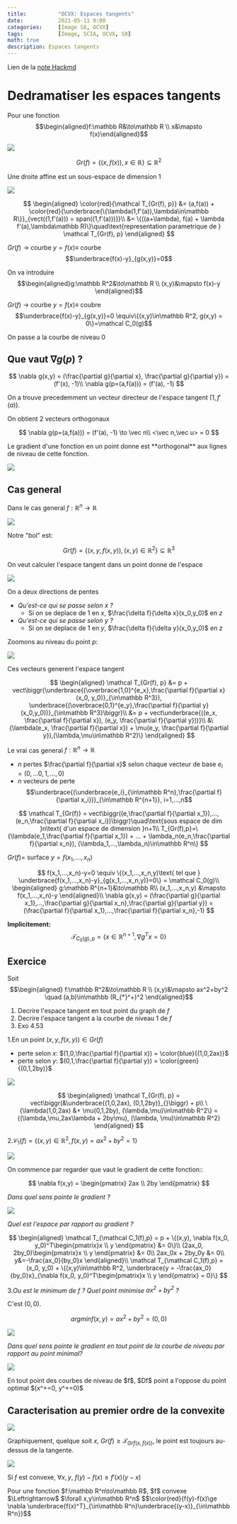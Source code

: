```yaml
---
title:          "OCVX: Espaces tangents"
date:           2021-05-11 9:00
categories:     [Image S8, OCVX]
tags:           [Image, SCIA, OCVX, S8]
math: true
description: Espaces tangents
---
```


Lien de la [note Hackmd](https://hackmd.io/@lemasymasa/HJhyTowO_)

# Dedramatiser les espaces tangents

Pour une fonction $$\begin{aligned}f:\mathbb R&\to\mathbb R \\ x&\mapsto f(x)\end{aligned}$$

![](https://i.imgur.com/g8T7u3z.png)

$$
Gr(f) = \{(x,f(x)), x\in\mathbb R\} \subseteq \mathbb R^2
$$

Une droite affine est un sous-espace de dimension 1

![](https://i.imgur.com/S9Rjp9X.png)

$$
\begin{aligned}
\color{red}{\mathcal T_{Gr(f), p}} &= (a,f(a)) + \color{red}{\underbrace{\{\lambda(1,f'(a)),\lambda\in\mathbb R\}}_{vect((1,f'(a))) = span((1,f'(a)))}}\\
&= \{((a+\lambda), f(a) + \lambda f'(a),\lambda\mathbb R)\}\quad\text{representation parametrique de } \mathcal T_{Gr(f), p}
\end{aligned}
$$

$Gr(f)$ $\to$ courbe $y=f(x)\equiv$ courbe $$\underbrace{f(x)-y}_{g(x,y)}=0$$

On va introduire $$\begin{aligned}g:\mathbb R^2&\to\mathbb R \\ (x,y)&\mapsto f(x)-y \end{aligned}$$


$Gr(f)$ $\to$ courbe $y=f(x)\equiv$ coubre $$\underbrace{f(x)-y}_{g(x,y)}=0 \equiv\{(x,y)\in\mathbb R^2, g(x,y) = 0\}=\mathcal C_0(g)$$

<div class="alert alert-success" role="alert" markdown="1">
On passe a la courbe de niveau 0
</div>

## Que vaut $\nabla g(p)$ ?

$$
\nabla g(x,y) = (\frac{\partial g}{\partial x}, \frac{\partial g}{\partial y}) = (f'(x), -1)\\
\nabla g(p=(a,f(a))) = (f'(a), -1)
$$

On a trouve precedemment un vecteur directeur de l'espace tangent $(1, f'(a))$.

<div class="alert alert-success" role="alert" markdown="1">
On obtient 2 vecteurs orthogonaux
</div>

$$
\nabla g(p=(a,f(a))) = (f'(a), -1) \to \vec n\\
<\vec n,\vec u> = 0
$$

<div class="alert alert-danger" role="alert" markdown="1">
Le gradient d'une fonction en un point donne est **orthogonal** aux lignes de niveau de cette fonction.
</div>

![](https://i.imgur.com/OZEXDPP.png)

## Cas general

Dans le cas general $f:\mathbb R^n\to\mathbb R$

![](https://i.imgur.com/fg1jCQW.png)

Notre "bol" est:

$$
Gr(f) = \{(x,y,f(x,y)), (x,y)\in\mathbb R^2\} \subseteq\mathbb R^3
$$

On veut calculer l'espace tangent dans un point donne de l'espace

![](https://i.imgur.com/CtWTGO9.png)

On a deux directions de pentes
- *Qu'est-ce qui se passe selon $x$ ?*
    - Si on se deplace de $1$ en $x$, $\frac{\delta f}{\delta x}(x_0,y_0)$ en $z$
- *Qu'est-ce qui se passe selon $y$ ?* 
    - Si on se deplace de $1$ en $y$, $\frac{\delta f}{\delta y}(x_0,y_0)$ en $z$

Zoomons au niveau du point $p$:

![](https://i.imgur.com/4Xo6b5l.png)

Ces vecteurs generent l'espace tangent

$$
\begin{aligned}
\mathcal T_{Gr(f), p} &= p + vect\biggr(\underbrace{(\overbrace{1,0}^{e_x},\frac{\partial f}{\partial x}(x_0, y_0)}_{\in\mathbb R^3}), \underbrace{(\overbrace{0,1}^{e_y},\frac{\partial f}{\partial y}(x_0,y_0))}_{\in\mathbb R^3}\biggr)\\
&= p + vect\underbrace{((e_x, \frac{\partial f}{\partial x}), (e_y, \frac{\partial f}{\partial y}))}\\
&\{\lambda(e_x, \frac{\partial f}{\partial x}) + \mu(e_y, \frac{\partial f}{\partial y}),(\lambda,\mu\in\mathbb R^2)\}
\end{aligned}
$$

Le vrai cas general $f:\mathbb R^n\to\mathbb R$
- $n$ pertes $\frac{\partial f}{\partial x}$ selon chaque vecteur de base $e_i=(0,...0,1,...,0)$
- $n$ vecteurs de perte $$\underbrace{(\underbrace{e_i}_{\in\mathbb R^n},\frac{\partial f}{\partial x_i})}_{\in\mathbb R^{n+1}}, i=1,...,n$$

$$
\mathcal T_{Gr(f)} = vect\biggr((e,\frac{\partial f}{\partial x_1}),...,(e_n,\frac{\partial f}{\partial x_i})\biggr)\quad\text{sous espace de dim }n\text{ d'un espace de dimension }n+1\\
T_{Gr(f),p}=\{\lambda(e_1,\frac{\partial f}{\partial x_1}) + ... + \lambda_n(e_n,\frac{\partial f}{\partial x_n}), (\lambda_1,...,\lambda_n)\in\mathbb R^n\}
$$

$Gr(f)=$ surface $y=f(x_1,...,x_n)$

$$
f(x_1,...,x_n)-y=0 \equiv \{(x_1,...,x_n,y)\text{ tel que } \underbrace{f(x_1,...,x_n)-y}_{g(x_1,...,x_n,y)}=0\} = \mathcal C_0(g)\\
\begin{aligned}
g:\mathbb R^{n+1}&\to\mathbb R\\
(x_1,...,x_n,y) &\mapsto f(x_1,...,x_n)-y
\end{aligned}\\
\nabla g(x,y) = (\frac{\partial g}{\partial x_1},...,\frac{\partial g}{\partial x_n},\frac{\partial g}{\partial y}) = (\frac{\partial f}{\partial x_1},...,\frac{\partial f}{\partial x_n},-1)
$$

**Implicitement:** $$\mathcal T_{C_0(g),p} = \{x\in\mathbb R^{n+1}, \nabla g^T x = 0\}$$

## Exercice

Soit $$\begin{aligned} f:\mathbb R^2&\to\mathbb R \\ (x,y)&\mapsto ax^2+by^2 \quad (a,b)\in\mathbb (R_{*}^+)^2 \end{aligned}$$

1. Decrire l'espace tangent en tout point du graph de $f$
2. Decrire l'espace tangent a la courbe de niveau $1$ de $f$
3. Exo 4.53

1.En un point $(x,y,f(x,y))\in Gr(f)$
- perte selon $x$: $(1,0,\frac{\partial f}{\partial x}) = \color{blue}{(1,0,2ax)}$
- perte selon $y$: $(0,1,\frac{\partial f}{\partial y}) = \color{green}{(0,1,2by)}$

![](https://i.imgur.com/7444mKh.png)


$$
\begin{aligned}
\mathcal T_{Gr(f), p} = vect\biggr(&\underbrace{(1,0,2ax), (0,1,2by)}_{}\biggr) + p\\
\{\lambda(1,0,2ax) &+ \mu(0,1,2by), (\lambda,\mu)\in\mathbb R^2\} = {(\lambda,\mu,2ax\lambda + 2by\mu), (\lambda, \mu)\in\mathbb R^2}
\end{aligned}
$$

2.$\mathcal C_1(f) = \{(x,y)\in\mathbb R^2, f(x,y)=ax^2+by^2=1\}$

![](https://i.imgur.com/ER4rStq.png)

On commence par regarder que vaut le gradient de cette fonction::

$$
\nabla f(x,y) = \begin{pmatrix} 2ax \\ 2by \end{pmatrix}
$$

*Dans quel sens pointe le gradient ?*

![](https://i.imgur.com/sXLBav5.png)

*Quel est l'espace par rapport au gradient ?*

$$
\begin{aligned}
\mathcal T_{\mathcal C_1(f),p} = p + \{(x,y), \nabla f(x_0, y_0)^T\begin{pmatrix}x \\ y \end{pmatrix} &= 0\}\\
(2ax_0, 2by_0)\begin{pmatrix}x \\ y \end{pmatrix} &= 0\\
2ax_0x + 2by_0y &= 0\\
y&=-\frac{ax_0}{by_0}x
\end{aligned}\\
\mathcal T_{\mathcal C_1(f),p} = (x_0, y_0) + \{(x,y)\in\mathbb R^2, \underbrace{y = -\frac{ax_0}{by_0}x}_{\nabla f(x_0, y_0)^T\begin{pmatrix}x \\ y \end{pmatrix} = 0}\}
$$

3.*Ou est le minimum de $f$ ? Quel point minimise $ax^2 + by^2$ ?*

C'est $(0,0)$.

$$
argmin f(x,y) = ax^2 + by^2 = (0,0)
$$

![](https://i.imgur.com/We4spL8.png)

*Dans quel sens pointe le gradient en tout point de la courbe de niveau par rapport au point minimal?*

![](https://i.imgur.com/U3NHP8r.png)

<div class="alert alert-success" role="alert" markdown="1">
En tout point des courbes de niveau de $f$, $Df$ point a l'oppose du point optimal $(x^+=0, y^+=0)$
</div>

## Caracterisation au premier ordre de la convexite

![](https://i.imgur.com/khhsrOv.png)


Graphiquement, quelque soit $x$, $Gr(f)\ge \mathcal T_{Grf(x,f(x))}$, le point est toujours au-dessus de la tangente.

![](https://i.imgur.com/PsoJ5JE.png)

Si $f$ est convexe, $\forall x,y$, $f(y) - f(x)\ge f'(x)(y-x)$

<div class="alert alert-info" role="alert" markdown="1">
Pour une fonction $f:\mathbb R^n\to\mathbb R$, $f$ convexe $\Leftrightarrow$ $\forall x,y\in\mathbb R^n$ $$\color{red}{f(y)-f(x)\ge \nabla \underbrace{f(x)^T}_{\in\mathbb R^n}\underbrace{(y-x)}_{\in\mathbb R^n}}$$
</div>
